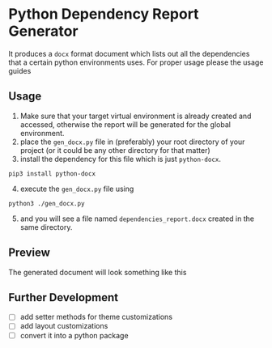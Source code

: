# Python Dependency Report Generator

It produces a `docx` format document which lists out all the dependencies that a certain python environments uses. For proper usage please the usage guides

## Usage

1. Make sure that your target virtual environment is already created and accessed, otherwise the report will be generated for the global environment.
2. place the `gen_docx.py` file in (preferably) your root directory of your project (or it could be any other directory for that matter)
3. install the dependency for this file which is just `python-docx`.
```
pip3 install python-docx
```
4. execute the `gen_docx.py` file using
```
python3 ./gen_docx.py 
```
5. and you will see a file named `dependencies_report.docx` created in the same directory. 

## Preview
The generated document will look something like this


## Further Development
- [ ] add setter methods for theme customizations
- [ ] add layout customizations
- [ ] convert it into a python package

